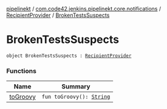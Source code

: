 [pipelinekt](../../../index.md) / [com.code42.jenkins.pipelinekt.core.notifications](../../index.md) / [RecipientProvider](../index.md) / [BrokenTestsSuspects](./index.md)

# BrokenTestsSuspects

`object BrokenTestsSuspects : `[`RecipientProvider`](../index.md)

### Functions

| Name | Summary |
|---|---|
| [toGroovy](to-groovy.md) | `fun toGroovy(): `[`String`](https://kotlinlang.org/api/latest/jvm/stdlib/kotlin/-string/index.html) |
